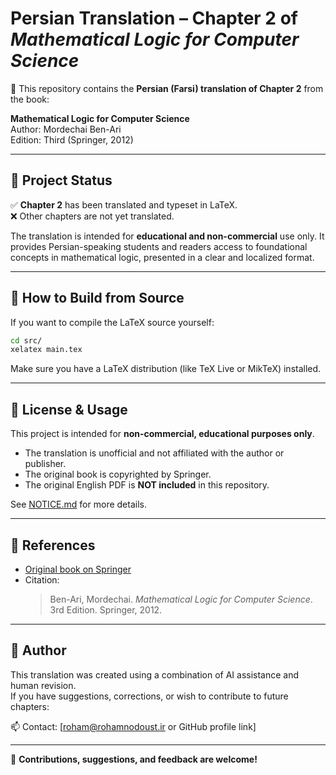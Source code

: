 # Persian Translation – Chapter 2 of *Mathematical Logic for Computer Science*

📘 This repository contains the **Persian (Farsi) translation of Chapter 2** from the book:

**Mathematical Logic for Computer Science**  
Author: Mordechai Ben-Ari  
Edition: Third (Springer, 2012)

---

## 📌 Project Status

✅ **Chapter 2** has been translated and typeset in LaTeX.  
❌ Other chapters are not yet translated.

The translation is intended for **educational and non-commercial** use only. It provides Persian-speaking students and readers access to foundational concepts in mathematical logic, presented in a clear and localized format.

---

## 🔧 How to Build from Source

If you want to compile the LaTeX source yourself:

```bash
cd src/
xelatex main.tex
```

Make sure you have a LaTeX distribution (like TeX Live or MikTeX) installed.

---

## 📄 License & Usage

This project is intended for **non-commercial, educational purposes only**.

- The translation is unofficial and not affiliated with the author or publisher.
- The original book is copyrighted by Springer.
- The original English PDF is **NOT included** in this repository.

See [NOTICE.md](./NOTICE.md) for more details.

---

## 🔗 References

- [Original book on Springer](https://link.springer.com/book/10.1007/978-1-4471-4129-7)
- Citation:
  > Ben-Ari, Mordechai. *Mathematical Logic for Computer Science*. 3rd Edition. Springer, 2012.

---

## 🙋 Author

This translation was created using a combination of AI assistance and human revision.  
If you have suggestions, corrections, or wish to contribute to future chapters:

📫 Contact: [roham@rohamnodoust.ir or GitHub profile link]

---

🌟 **Contributions, suggestions, and feedback are welcome!**